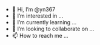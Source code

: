 - 👋 Hi, I’m @yn367
- 👀 I’m interested in ...
- 🌱 I’m currently learning ...
- 💞️ I’m looking to collaborate on ...
- 📫 How to reach me ...

<!---
yn367/yn367 is a ✨ special ✨ repository because its `README.md` (this file) appears on your GitHub profile.
You can click the Preview link to take a look at your changes.
--->
